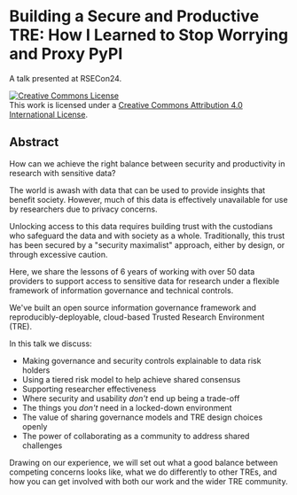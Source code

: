 # Building a Secure and Productive TRE: How I Learned to Stop Worrying and Proxy PyPI

A talk presented at RSECon24.

<a rel="license" href="http://creativecommons.org/licenses/by/4.0/"><img alt="Creative Commons License" style="border-width:0" src="https://i.creativecommons.org/l/by/4.0/88x31.png" /></a><br />This work is licensed under a <a rel="license" href="http://creativecommons.org/licenses/by/4.0/">Creative Commons Attribution 4.0 International License</a>.

## Abstract

How can we achieve the right balance between security and productivity in research with sensitive data?

The world is awash with data that can be used to provide insights that benefit society.
However, much of this data is effectively unavailable for use by researchers due to privacy concerns.

Unlocking access to this data requires building trust with the custodians who safeguard the data and with society as a whole.
Traditionally, this trust has been secured by a "security maximalist" approach, either by design, or through excessive caution.

Here, we share the lessons of 6 years of working with over 50 data providers to support access to sensitive data for research under a flexible framework of information governance and technical controls.

We've built an open source information governance framework and reproducibly-deployable, cloud-based Trusted Research Environment (TRE).

In this talk we discuss:

- Making governance and security controls explainable to data risk holders
- Using a tiered risk model to help achieve shared consensus
- Supporting researcher effectiveness
- Where security and usability _don't_ end up being a trade-off
- The things you *don't* need in a locked-down environment
- The value of sharing governance models and TRE design choices openly
- The power of collaborating as a community to address shared challenges

Drawing on our experience, we will set out what a good balance between competing concerns looks like, what we do differently to other TREs, and how you can get involved with both our work and the wider TRE community.
